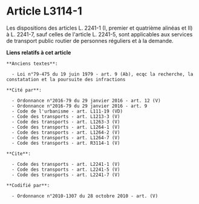 # Article L3114-1

Les dispositions des articles L. 2241-1 (I, premier et quatrième alinéas et II) à L. 2241-7, sauf celles de l'article L.
2241-5, sont applicables aux services de transport public routier de personnes réguliers et à la demande.

**Liens relatifs à cet article**

	**Anciens textes**:

	  - Loi n°79-475 du 19 juin 1979 - art. 9 (Ab), ecqc la recherche, la constatation et la poursuite des infractions

	**Cité par**:

	  - Ordonnance n°2016-79 du 29 janvier 2016 - art. 12 (V)
	  - Ordonnance n°2016-79 du 29 janvier 2016 - art. 9
	  - Code de l'urbanisme - art. L111-19 (VD)
	  - Code des transports - art. L1213-3 (V)
	  - Code des transports - art. L1263-3 (V)
	  - Code des transports - art. L1264-1 (V)
	  - Code des transports - art. L1264-2 (V)
	  - Code des transports - art. L1264-7 (V)
	  - Code des transports - art. R3114-1 (V)

	**Cite**:

	  - Code des transports - art. L2241-1 (V)
	  - Code des transports - art. L2241-5 (V)
	  - Code des transports - art. L2241-7 (V)

	**Codifié par**:

	  - Ordonnance n°2010-1307 du 28 octobre 2010 - art. (V)
